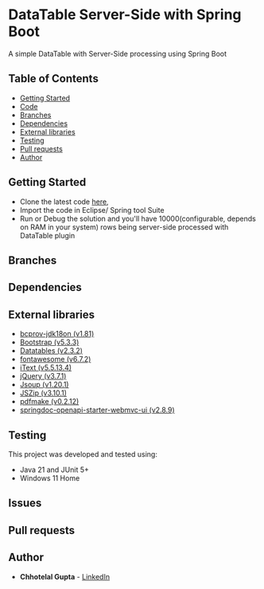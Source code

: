 # DataTable Server-Side with Spring Boot

A simple DataTable with Server-Side processing using Spring Boot

## Table of Contents

* [Getting Started](#getting-started)
* [Code](https://github.com/guptachhotelal/DTGrid)
* [Branches](#branches)
* [Dependencies](#dependencies)
* [External libraries](#external-libraries)
* [Testing](#testing)
* [Pull requests](#pull-requests)
* [Author](#author)

## Getting Started

* Clone the latest code [here](https://github.com/guptachhotelal/DTGrid),
* Import the code in Eclipse/ Spring tool Suite
* Run or Debug the solution and you'll have 10000(configurable, depends on RAM in your system) rows being server-side processed with DataTable plugin

## Branches

## Dependencies

## External libraries

* [bcprov-jdk18on (v1.81)](https://www.bouncycastle.org/java.html)
* [Bootstrap (v5.3.3)](https://getbootstrap.com/)
* [Datatables (v2.3.2)](https://datatables.net/)
* [fontawesome (v6.7.2)](https://fontawesome.com)
* [iText (v5.5.13.4)](https://itextpdf.com/products/itext-5-legacy)
* [jQuery (v3.7.1)](https://jquery.com/)
* [Jsoup (v1.20.1)](https://jsoup.org/)
* [JSZip (v3.10.1)](https://stuk.github.io/jszip/)
* [pdfmake (v0.2.12)](pdfmake.org)
* [springdoc-openapi-starter-webmvc-ui (v2.8.9)](https://springdoc.org/)

## Testing

This project was developed and tested using:

* Java 21 and JUnit 5+
* Windows 11 Home

## Issues

## Pull requests

## Author

* **Chhotelal Gupta** - [LinkedIn](https://www.linkedin.com/in/guptachhotelal)
